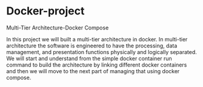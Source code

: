 # Docker-project
Multi-Tier Architecture-Docker Compose

In this project we will built a multi-tier architecture in docker.
In multi-tier architecture the software is engineered to have the processing, data management, and presentation functions physically and logically separated.
We will start and understand from the simple docker container run command to build the architecture by linking different docker containers and then we will move to the next part of managing that using docker compose.

